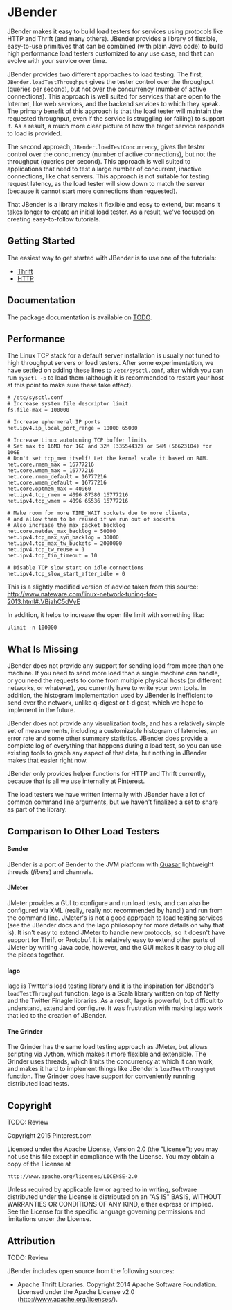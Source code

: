 JBender
=======

JBender makes it easy to build load testers for services using protocols like HTTP and Thrift (and
many others). JBender provides a library of flexible, easy-to-use primitives that can be combined
(with plain Java code) to build high performance load testers customized to any use case, and that
can evolve with your service over time.

JBender provides two different approaches to load testing. The first, `JBender.loadTestThroughput`
gives the tester control over the throughput (queries per second), but not over the concurrency
(number of active connections). This approach is well suited for services that are open to the
Internet, like web services, and the backend services to which they speak. The primary benefit of
this approach is that the load tester will maintain the requested throughput, even if the service
is struggling (or failing) to support it. As a result, a much more clear picture of how the target
service responds to load is provided.

The second approach, `JBender.loadTestConcurrency`, gives the tester control over the concurrency
(number of active connections), but not the throughput (queries per second). This approach is well
suited to applications that need to test a large number of concurrent, inactive connections, like
chat servers. This approach is not suitable for testing request latency, as the load tester will
slow down to match the server (because it cannot start more connections than requested).

That JBender is a library makes it flexible and easy to extend, but means it takes longer to create
an initial load tester. As a result, we've focused on creating easy-to-follow tutorials.

## Getting Started

The easiest way to get started with JBender is to use one of the tutorials:

* [Thrift](https://github.com/cgordon/jbender/blob/master/doc/thrift/TUTORIAL.md)
* [HTTP](https://github.com/cgordon/jbender/blob/master/doc/http/TUTORIAL.md)

## Documentation

The package documentation is available on [TODO]().

## Performance

The Linux TCP stack for a default server installation is usually not tuned to high
throughput servers or load testers. After some experimentation, we have settled on adding these
lines to `/etc/sysctl.conf`, after which you can run `sysctl -p` to load them (although it is
recommended to restart your host at this point to make sure these take effect).

```
# /etc/sysctl.conf
# Increase system file descriptor limit
fs.file-max = 100000

# Increase ephermeral IP ports
net.ipv4.ip_local_port_range = 10000 65000

# Increase Linux autotuning TCP buffer limits
# Set max to 16MB for 1GE and 32M (33554432) or 54M (56623104) for 10GE
# Don't set tcp_mem itself! Let the kernel scale it based on RAM.
net.core.rmem_max = 16777216
net.core.wmem_max = 16777216
net.core.rmem_default = 16777216
net.core.wmem_default = 16777216
net.core.optmem_max = 40960
net.ipv4.tcp_rmem = 4096 87380 16777216
net.ipv4.tcp_wmem = 4096 65536 16777216

# Make room for more TIME_WAIT sockets due to more clients,
# and allow them to be reused if we run out of sockets
# Also increase the max packet backlog
net.core.netdev_max_backlog = 50000
net.ipv4.tcp_max_syn_backlog = 30000
net.ipv4.tcp_max_tw_buckets = 2000000
net.ipv4.tcp_tw_reuse = 1
net.ipv4.tcp_fin_timeout = 10

# Disable TCP slow start on idle connections
net.ipv4.tcp_slow_start_after_idle = 0
```

This is a slightly modified version of advice taken from this source:
http://www.nateware.com/linux-network-tuning-for-2013.html#.VBjahC5dVyE

In addition, it helps to increase the open file limit with something like:

```ulimit -n 100000```

## What Is Missing

JBender does not provide any support for sending load from more than one machine. If you need to
send more load than a single machine can handle, or you need the requests to come from multiple
physical hosts (or different networks, or whatever), you currently have to write your own tools. In
addition, the histogram implementation used by JBender is inefficient to send over the network,
unlike q-digest or t-digest, which we hope to implement in the future.

JBender does not provide any visualization tools, and has a relatively simple set of measurements,
including a customizable histogram of latencies, an error rate and some other summary statistics.
JBender does provide a complete log of everything that happens during a load test, so you can use
existing tools to graph any aspect of that data, but nothing in JBender makes that easier right now.

JBender only provides helper functions for HTTP and Thrift currently, because that is all we use
internally at Pinterest.

The load testers we have written internally with JBender have a lot of common command line arguments,
but we haven't finalized a set to share as part of the library.

## Comparison to Other Load Testers

#### Bender

JBender is a port of Bender to the JVM platform with [Quasar](http://docs.paralleluniverse.co/quasar/)
lightweight threads (_fibers_) and channels.

#### JMeter

JMeter provides a GUI to configure and run load tests, and can also be configured via XML (really,
really not recommended by hand!) and run from the command line. JMeter's is not a good approach to
load testing services (see the JBender docs and the Iago philosophy for more details on why that is).
It isn't easy to extend JMeter to handle new protocols, so it doesn't have support for Thrift or
Protobuf. It is relatively easy to extend other parts of JMeter by writing Java code, however, and
the GUI makes it easy to plug all the pieces together.

#### Iago

Iago is Twitter's load testing library and it is the inspiration for JBender's `loadTestThroughput`
function. Iago is a Scala library written on top of Netty and the Twitter Finagle libraries. As a
result, Iago is powerful, but difficult to understand, extend and configure. It was frustration with
making Iago work that led to the creation of JBender.

#### The Grinder

The Grinder has the same load testing approach as JMeter, but allows scripting via Jython, which
makes it more flexible and extensible. The Grinder uses threads, which limits the concurrency at
which it can work, and makes it hard to implement things like JBender's `loadTestThroughput` function.
The Grinder does have support for conveniently running distributed load tests.

## Copyright

TODO: Review

Copyright 2015 Pinterest.com

Licensed under the Apache License, Version 2.0 (the "License");
you may not use this file except in compliance with the License.
You may obtain a copy of the License at

    http://www.apache.org/licenses/LICENSE-2.0

Unless required by applicable law or agreed to in writing, software
distributed under the License is distributed on an "AS IS" BASIS,
WITHOUT WARRANTIES OR CONDITIONS OF ANY KIND, either express or implied.
See the License for the specific language governing permissions and
limitations under the License.

## Attribution

TODO: Review

JBender includes open source from the following sources:

* Apache Thrift Libraries. Copyright 2014 Apache Software Foundation. Licensed under the Apache License v2.0 (http://www.apache.org/licenses/).
